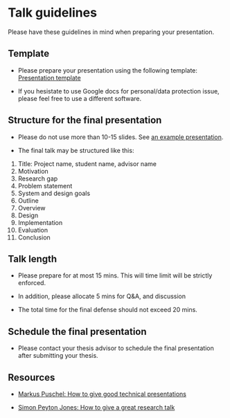# Talk guidelines

Please have these guidelines in mind when preparing your presentation.

## Template

- Please prepare your presentation using the following template: [Presentation template](https://docs.google.com/presentation/d/1nC1rbVy33LUU6bn1sBJ2kQyIskKzUGWqg8lsWVHSemI/edit?usp=sharing)

- If you hesistate to use Google docs for personal/data protection issue, please feel free to use a different software.


## Structure for the final presentation

- Please do not use more than 10-15 slides. See [an example presentation](https://dse.in.tum.de/wp-content/uploads/2022/04/SafePM_eurosys22_presentation.pdf).

- The final talk may be structured like this:

1.  Title: Project name, student name, advisor name
2.  Motivation
3.  Research gap
4.  Problem statement
5.  System and design goals
6.  Outline
7.  Overview
8.  Design 
9.  Implementation
10. Evaluation
11. Conclusion



## Talk length

- Please prepare for at most 15 mins. This will time limit will be strictly enforced.

- In addition, please allocate 5 mins for Q&A, and discussion

- The total time for the final defense should not exceed 20 mins.


## Schedule the final presentation

- Please contact your thesis advisor to schedule the final presentation after submitting your thesis.


## Resources
- [Markus Puschel: How to give good technical presentations](https://people.inf.ethz.ch/markusp/teaching/guides/guide-presentations-new.pdf)

- [Simon Peyton Jones: How to give a great research talk](https://www.microsoft.com/en-us/research/academic-program/give-great-research-talk/) 


